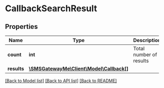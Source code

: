 # CallbackSearchResult

## Properties
Name | Type | Description | Notes
------------ | ------------- | ------------- | -------------
**count** | **int** | Total number of results | [optional] 
**results** | [**\SMSGatewayMe\Client\Model\Callback[]**](Callback.md) |  | [optional] 

[[Back to Model list]](../README.md#documentation-for-models) [[Back to API list]](../README.md#documentation-for-api-endpoints) [[Back to README]](../README.md)



